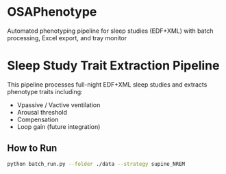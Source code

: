 # OSAPhenotype
Automated phenotyping pipeline for sleep studies (EDF+XML) with batch processing, Excel export, and tray monitor

# Sleep Study Trait Extraction Pipeline

This pipeline processes full-night EDF+XML sleep studies and extracts phenotype traits including:

- Vpassive / Vactive ventilation
- Arousal threshold
- Compensation
- Loop gain (future integration)

## How to Run

```bash
python batch_run.py --folder ./data --strategy supine_NREM

